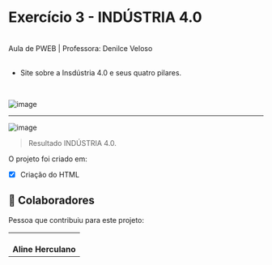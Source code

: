 # Exercício 3 - INDÚSTRIA 4.0

<br>
Aula de PWEB | Professora: Denilce Veloso
<br>
<br>


* Site sobre a Insdústria 4.0 e seus quatro pilares. 

<br>

![image](https://user-images.githubusercontent.com/78798697/174391262-a8c1c20d-2922-45d5-bca7-6c245d453c2b.png)

_____________________________________________________________________________________________________________________________________________________

![image](https://user-images.githubusercontent.com/78798697/174391210-3707e634-8a88-425b-91f5-89b2cd849aea.png)


> Resultado INDÚSTRIA 4.0. 

O projeto foi criado em:

- [x] Criação do HTML

## 🤝 Colaboradores

Pessoa que contribuiu para este projeto:

<table>
  <tr>
    <td align="center">
        <br>
          <b>Aline Herculano</b>
      </a>
    </td>
   </tr>
</table>
